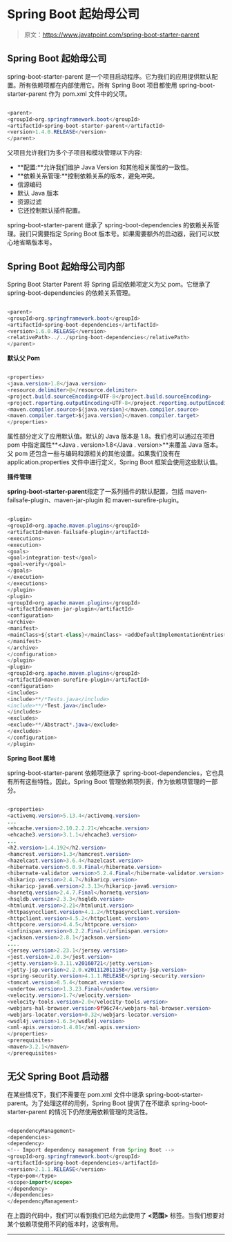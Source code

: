 # Spring Boot 起始母公司

> 原文：<https://www.javatpoint.com/spring-boot-starter-parent>

## Spring Boot 起始母公司

spring-boot-starter-parent 是一个项目启动程序。它为我们的应用提供默认配置。所有依赖项都在内部使用它。所有 Spring Boot 项目都使用 spring-boot-starter-parent 作为 pom.xml 文件中的父项。

```java

<parent>
<groupId>org.springframework.boot</groupId>
<artifactId>spring-boot-starter-parent</artifactId>
<version>1.4.0.RELEASE</version>
</parent>

```

父项目允许我们为多个子项目和模块管理以下内容:

*   **配置:**允许我们维护 Java Version 和其他相关属性的一致性。
*   **依赖关系管理:**控制依赖关系的版本，避免冲突。
*   信源编码
*   默认 Java 版本
*   资源过滤
*   它还控制默认插件配置。

spring-boot-starter-parent 继承了 spring-boot-dependencies 的依赖关系管理。我们只需要指定 Spring Boot 版本号。如果需要额外的启动器，我们可以放心地省略版本号。

## Spring Boot 起始母公司内部

Spring Boot Starter Parent 将 Spring 启动依赖项定义为父 pom。它继承了 spring-boot-dependencies 的依赖关系管理。

```java

<parent>
<groupId>org.springframework.boot</groupId>
<artifactId>spring-boot-dependencies</artifactId>
<version>1.6.0.RELEASE</version>
<relativePath>../../spring-boot-dependencies</relativePath>
</parent>

```

**默认父 Pom**

```java

<properties>
<java.version>1.8</java.version>
<resource.delimiter>@</resource.delimiter> 
<project.build.sourceEncoding>UTF-8</project.build.sourceEncoding>
<project.reporting.outputEncoding>UTF-8</project.reporting.outputEncoding>
<maven.compiler.source>${java.version}</maven.compiler.source>
<maven.compiler.target>${java.version}</maven.compiler.target>
</properties>

```

属性部分定义了应用默认值。默认的 Java 版本是 1.8。我们也可以通过在项目 pom 中指定属性**<Java . version>1.8</Java . version>**来覆盖 Java 版本。父 pom 还包含一些与编码和源相关的其他设置。如果我们没有在 application.properties 文件中进行定义，Spring Boot 框架会使用这些默认值。

**插件管理**

**spring-boot-starter-parent**指定了一系列插件的默认配置，包括 maven-failsafe-plugin、maven-jar-plugin 和 maven-surefire-plugin。

```java

<plugin>
<groupId>org.apache.maven.plugins</groupId>
<artifactId>maven-failsafe-plugin</artifactId>
<executions>
<execution>
<goals>
<goal>integration-test</goal>
<goal>verify</goal>
</goals>
</execution>
</executions>
</plugin>
<plugin>
<groupId>org.apache.maven.plugins</groupId>
<artifactId>maven-jar-plugin</artifactId>
<configuration>
<archive>
<manifest>
<mainClass>${start-class}</mainClass> <addDefaultImplementationEntries>true</addDefaultImplementationEntries>
</manifest>
</archive>
</configuration>
</plugin>
<plugin>
<groupId>org.apache.maven.plugins</groupId>
<artifactId>maven-surefire-plugin</artifactId>
<configuration>
<includes>
<include>**/*Tests.java</include>
<include>**/*Test.java</include>
</includes>
<excludes>
<exclude>**/Abstract*.java</exclude>
</excludes>
</configuration>
</plugin>

```

**Spring Boot 属地**

spring-boot-starter-parent 依赖项继承了 spring-boot-dependencies，它也具有所有这些特性。因此，Spring Boot 管理依赖项列表，作为依赖项管理的一部分。

```java

<properties>
<activemq.version>5.13.4</activemq.version>
...
<ehcache.version>2.10.2.2.21</ehcache.version>
<ehcache3.version>3.1.1</ehcache3.version>
...
<h2.version>1.4.192</h2.version>
<hamcrest.version>1.3</hamcrest.version>
<hazelcast.version>3.6.4</hazelcast.version>
<hibernate.version>5.0.9.Final</hibernate.version>
<hibernate-validator.version>5.2.4.Final</hibernate-validator.version>
<hikaricp.version>2.4.7</hikaricp.version>
<hikaricp-java6.version>2.3.13</hikaricp-java6.version>
<hornetq.version>2.4.7.Final</hornetq.version>
<hsqldb.version>2.3.3</hsqldb.version>
<htmlunit.version>2.21</htmlunit.version>
<httpasyncclient.version>4.1.2</httpasyncclient.version>
<httpclient.version>4.5.2</httpclient.version>
<httpcore.version>4.4.5</httpcore.version>
<infinispan.version>8.2.2.Final</infinispan.version>
<jackson.version>2.8.1</jackson.version>
....
<jersey.version>2.23.1</jersey.version>
<jest.version>2.0.3</jest.version>
<jetty.version>9.3.11.v20160721</jetty.version>
<jetty-jsp.version>2.2.0.v201112011158</jetty-jsp.version>
<spring-security.version>4.1.1.RELEASE</spring-security.version>
<tomcat.version>8.5.4</tomcat.version>
<undertow.version>1.3.23.Final</undertow.version>
<velocity.version>1.7</velocity.version>
<velocity-tools.version>2.0</velocity-tools.version>
<webjars-hal-browser.version>9f96c74</webjars-hal-browser.version>
<webjars-locator.version>0.32</webjars-locator.version>
<wsdl4j.version>1.6.3</wsdl4j.version>
<xml-apis.version>1.4.01</xml-apis.version>
</properties>
<prerequisites>
<maven>3.2.1</maven>
</prerequisites>

```

## 无父 Spring Boot 启动器

在某些情况下，我们不需要在 pom.xml 文件中继承 spring-boot-starter-parent。为了处理这样的用例，Spring Boot 提供了在不继承 spring-boot-starter-parent 的情况下仍然使用依赖管理的灵活性。

```java

<dependencyManagement>
<dependencies>
<dependency>
<!-- Import dependency management from Spring Boot -->
<groupId>org.springframework.boot</groupId>
<artifactId>spring-boot-dependencies</artifactId>
<version>2.1.1.RELEASE</version>
<type>pom</type>
<scope>import</scope>
</dependency>
</dependencies>
</dependencyManagement>

```

在上面的代码中，我们可以看到我们已经为此使用了 **<范围>** 标签。当我们想要对某个依赖项使用不同的版本时，这很有用。

* * *